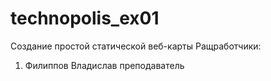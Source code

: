 # technopolis_ex01
Создание простой статической веб-карты
Ращработчики:
1. Филиппов Владислав преподаватель
